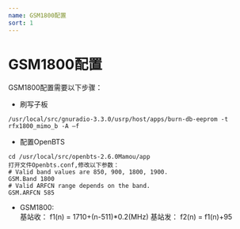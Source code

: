 ```yaml
---
name: GSM1800配置
sort: 1
---
```


# GSM1800配置
  GSM1800配置需要以下步骤：
* 刷写子板

```
/usr/local/src/gnuradio-3.3.0/usrp/host/apps/burn-db-eeprom -t rfx1800_mimo_b -A –f
```

* 配置OpenBTS

```
cd /usr/local/src/openbts-2.6.0Mamou/app
打开文件Openbts.conf,修改以下参数：
# Valid band values are 850, 900, 1800, 1900.
GSM.Band 1800
# Valid ARFCN range depends on the band.
GSM.ARFCN 585
```

* GSM1800:        
			 基站收： f1(n) = 1710+(n-511)*0.2(MHz)
			 基站发： f2(n) = f1(n)+95
